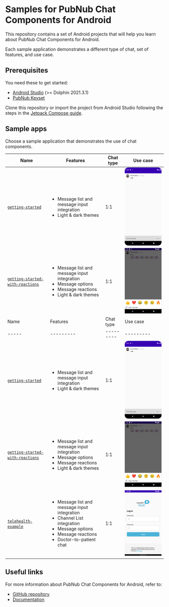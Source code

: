 # Samples for PubNub Chat Components for Android

This repository contains a set of Android projects that will help you learn about PubNub Chat
Components for Android.

Each sample application demonstrates a different type of chat, set of features, and use case.

## Prerequisites

You need these to get started:

* [Android Studio](https://developer.android.com/studio) (>= Dolphin 2021.3.1)
* [PubNub Keyset](https://dashboard.pubnub.com/)

Clone this repository or import the project from Android Studio following the steps in
the [Jetpack Compose guide](https://developer.android.com/jetpack/compose/setup#sample).

## Sample apps

Choose a sample application that demonstrates the use of chat components.

| Name                                                                | Features                                                                                                                                            | Chat type | Use case                                                                                                          |
|---------------------------------------------------------------------|-----------------------------------------------------------------------------------------------------------------------------------------------------|-----------|-------------------------------------------------------------------------------------------------------------------|
| [`getting-started`](getting-started/)                               | <br><ul><li>Message list and message input integration</li><li>Light & dark themes</li></ul></br>                                                   | 1:1       | <img src="/assets/getting-started-android-app.png" alt="Getting Started app for Android" style="width:300px"/>    |
| [`getting-started-with-reactions`](getting-started-with-reactions/) | <br><ul><li>Message list and message input integration</li><li>Message options</li><li>Message reactions</li><li>Light & dark themes</li></ul></br> | 1:1       | <img src="/assets/getting-started-with-reactions.png" alt="Getting Started app for Android" style="width:300px"/> |
| Name | Features | Chat type | Use case |
|-----|---------|---------|---------|
| [`getting-started`](getting-started/) | <br><ul><li>Message list and message input integration</li><li>Light & dark themes</li></ul></br> | 1:1 | <img src="/assets/getting-started-android-app.png" alt="Getting Started app for Android" style="width:300px"/> |
| [`getting-started-with-reactions`](getting-started-with-reactions/) | <br><ul><li>Message list and message input integration</li><li>Message options</li><li>Message reactions</li><li>Light & dark themes</li></ul></br> | 1:1 | <img src="/assets/getting-started-with-reactions.png" alt="Getting Started app for Android" style="width:300px"/> |
| [`telehealth-example`](telehealth-example/) | <br><ul><li>Message list and message input integration</li><li>Channel List integration</li><li>Message options</li><li>Message reactions</li><li>Doctor-to-patient chat</li></ul></br> | 1:1 | <img src="/assets/telehealth-example.png" alt="Getting Started app for Android" style="width:300px"/> |

## Useful links

For more information about PubNub Chat Components for Android, refer to:

* [GitHub repository](https://github.com/pubnub/chat-components-android/blob/master/README.md)
* [Documentation](https://www.pubnub.com/docs/chat/components/android)
